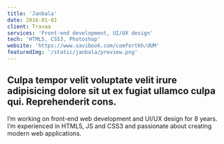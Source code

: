 ```yaml
---
title: 'Janbala'
date: 2016-01-01
client: Travaa
services: 'Front-end development, UI/UX design'
tech: 'HTML5, CSS3, Photoshop'
website: 'https://www.savibook.com/comfortkh/dUM'
featuredImg: '/static/janbala/preview.png'
---
```

## Culpa tempor velit voluptate velit irure adipisicing dolore sit ut ex fugiat ullamco culpa qui. Reprehenderit cons.

I’m working on front-end web development and UI/UX design for 8 years. I’m experienced in HTML5, JS and CSS3 and passionate about creating modern web applications.

